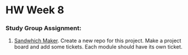 # HW Week 8

### Study Group Assignment:
1. [Sandwhich Maker](https://github.com/nss-nightclass-projects/exercise-vault/blob/master/MODULES_sandwhich.md).  Create a new repo for this project.  Make a project board and add some tickets.  Each module should have its own ticket. 
